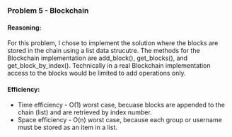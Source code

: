 ### Problem 5 - Blockchain

#### Reasoning:
For this problem, I chose to implement the solution where the blocks are stored in the chain using a list data strucutre.  The methods for the Blockchain implementation are add_block(), get_blocks(), and get_block_by_index().  Technically in a real Blockchain implementation access to the blocks would be limited to add operations only.


#### Efficiency:
* Time efficiency - O(1) worst case, becuase blocks are appended to the chain (list) and are retrieved by index number.
* Space efficiency - O(n) worst case, because each group or username must be stored as an item in a list.


